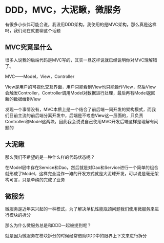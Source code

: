 # DDD，MVC，大泥鳅，微服务

有很多小伙伴可能会说，我没用DDD架构，我使用的是MVC架构，那么真是这样吗，我们现在就要聊这个话题

## MVC究竟是什么

很多人说我的后端代码是MVC写的，其实一旦这样说就已经说明你对MVC理解错了。

MVC——Model，View，Controller

View是用户的可视化交互界面，用户只能看到View也只能操作View，然后View会触发Controller，Controller调用Model对数据进行处理，最后再有Model返回新的数据给到View

发现一个事情没有，MVC本质上是一个结合了前后端一同开发的架构模式，而我们目前主流的前后端分离开发中，后端是不考虑View这一层面的，只负责Controller和Model这两块，因此我会说说自己使用MVC开发后端这样是理解有问题的

## 大泥鳅

那么我们不希望的是一种什么样的代码状态呢？

在Model层中存在Service和Dao，然后就是对Dao和Service进行一个简单的组合就形成了Model，这样完全混作一滩的开发方式就是大泥球开发，可以说是毫无架构可言，只是单纯的完成了业务


## 微服务

微服务是近年来兴起的一种模式，为了解决单机性能瓶颈问题我们使用微服务来进行模块的拆分

那么为什么微服务总是和DDD一起被提到呢？

就是因为微服务在模块拆分的时候经常借助DDD中的限界上下文来进行拆分

